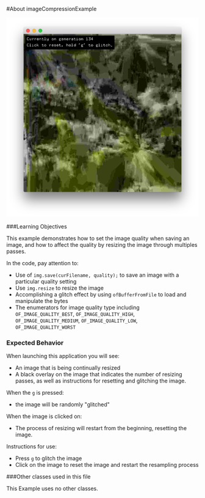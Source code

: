 #About imageCompressionExample

![Screenshot of Example, stored as exampleName/screenshot.png (or .gif or .jpg)](imageCompressionExample.png)


###Learning Objectives

This example demonstrates how to set the image quality when saving an image, and how to affect the quality by resizing the image through multiples passes. 

In the code, pay attention to: 

* Use of ```img.save(curFilename, quality);``` to save an image with a particular quality setting
* Use ```img.resize``` to resize the image
* Accomplishing a glitch effect by using ```ofBufferFromFile``` to load and manipulate the bytes
* The enumerators for image quality type including ```OF_IMAGE_QUALITY_BEST```,
    ```OF_IMAGE_QUALITY_HIGH```,
    ```OF_IMAGE_QUALITY_MEDIUM```,
    ```OF_IMAGE_QUALITY_LOW```,   
    ```OF_IMAGE_QUALITY_WORST```
 
### Expected Behavior

When launching this application you will see: 

* An image that is being continually resized
* A black overlay on the image that indicates the number of resizing passes, as well as instructions for resetting and glitching the image.

When the ```g``` is pressed: 

* the image will be randomly "glitched" 

When the image is clicked on:

* The process of resizing will restart from the beginning, resetting the image. 

Instructions for use:

* Press ```g``` to glitch the image
* Click on the image to reset the image and restart the resampling process


###Other classes used in this file

This Example uses no other classes.